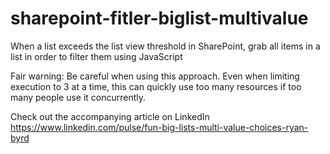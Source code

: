 # sharepoint-fitler-biglist-multivalue
 When a list exceeds the list view threshold in SharePoint, grab all items in a list in order to filter them using JavaScript
 
 Fair warning:  Be careful when using this approach.  Even when limiting execution to 3 at a time, this can quickly use too many resources if too many people use it concurrently.  
 
 Check out the accompanying article on LinkedIn
 https://www.linkedin.com/pulse/fun-big-lists-multi-value-choices-ryan-byrd
